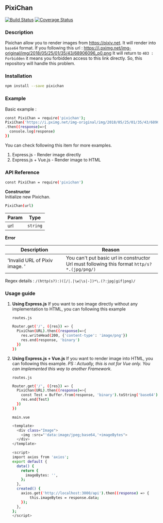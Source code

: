 ## PixiChan
[![Build Status](https://travis-ci.org/adefirmanf/PixiChan.svg?branch=master)](https://travis-ci.org/adefirmanf/PixiChan)
[![Coverage Status](https://coveralls.io/repos/github/adefirmanf/PixiChan/badge.svg?branch=master&service=github)](https://coveralls.io/github/adefirmanf/PixiChan?branch=master&service=github)
### Description
Pixichan allow you to render images from https://pixiv.net. It will render into  `base64` format. 
If you following this url : https://i.pximg.net/img-original/img/2018/05/25/01/35/43/68906096_p0.png
It will return to `403 : Forbidden` it means you forbidden access to this link directly. So, this repository will handle this problem. 

### Installation ###
```sh
npm install --save pixichan
```

### Example
Basic example : 
```sh
const PixiChan = require('pixichan');
PixiChan('https://i.pximg.net/img-original/img/2018/05/25/01/35/43/68906096_p0.png')
.then((response)=>{
  console.log(response)
})
```
You can check following this item for more examples.
1. Express.js - Render image directly
2. Express.js + Vue.js - Render image to HTML

### API Reference ###
```sh
const PixiChan = require('pixichan')
```
**Constructor**<br>
Initialize new Pixichan. 

```sh
PixiChan(url)
```

| Param | Type |
| ------ | ------ |
| url | `string` |

**Error**<br>

| Description | Reason |
| ------ | ------ |
| 'Invalid URL of Pixiv image. ' | You can't put basic url in constructor<br>Url must following this format `http/s?*.(jpg/png/)` |

Regex details : `/(http(s?):)([/|.|\w|\s|-])*\.(?:jpg|gif|png)/`

### Usage guide ###
1. **Using Express.js**
    If you want to see image directly without any implementation to HTML, you can following this example

    `routes.js`
    ```sh
    Router.get('/', ({res}) => {
      PixiChan(URL).then((response)=>{
        res.writeHead(200, {'content-type': 'image/png'})
        res.end(response, 'binary')
      })
    }) 
    ```

2. **Using Express.js + Vue.js**
   If you want to render image into HTML, you can following this example. *PS : Actually, this is not for Vue only. You can implemented this way to another Framework.*

    `routes.js`
    ```sh
    Router.get('/', ({res}) => {
      PixiChan(URL).then((response)=>{
        const Test = Buffer.from(response, 'binary').toString('base64');
        res.end(Test)
      })
    }) 
    ```
    `main.vue`
    ```sh
    <template>
      <div class="Image">
        <img :src="'data:image/jpeg;base64,'+imageBytes">
      </div>
    </template>
    
    <script>
    import axios from 'axios';
    export default {
      data() {
        return {
          imageBytes: '',
        };
      },
      created() {
        axios.get('http://localhost:3000/api').then((response) => {
            this.imageBytes = response.data;
        });
      },
    };
    </script>
    ```